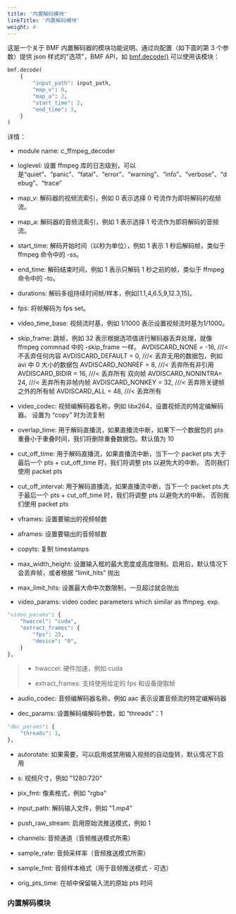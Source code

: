 ```yaml
---
title: '内置解码模块'
linkTitle: '内置解码模块'
weight: 4
---
```



这是一个关于 BMF 内置解码器的模块功能说明。通过向配置（如下面的第 3 个参数）提供 json 样式的"选项"，BMF API，如 [bmf.decode()](https://babitmf.github.io/docs/bmf/api/api_in_python/transcode_functions/#decode) 可以使用该模块：


```py
bmf.decode(
    {
        "input_path": input_path,
        "map_v": 0,
        "map_a": 2,
        "start_time": 2,
        "end_time": 3,
    }
)

```
详情：

 - module name: c_ffmpeg_decoder

 - loglevel: 设置 ffmpeg 库的日志级别，可以是“quiet”、“panic”、“fatal”、“error”、“warning”、“info”、“verbose”、“debug”、“trace”

 - map_v: 解码器的视频流索引，例如 0 表示选择 0 号流作为即将解码的视频流。

 - map_a: 解码器的音频流索引，例如 1 表示选择 1 号流作为即将解码的音频流。

 - start_time: 解码开始时间（以秒为单位），例如 1 表示 1 秒后解码帧，类似于 ffmpeg 命令中的 -ss。

 - end_time: 解码结束时间，例如 1 表示只解码 1 秒之前的帧，类似于 ffmpeg 命令中的 -to。

 - durations: 解码多组持续时间帧/样本，例如[1.1,4,6.5,9,12.3,15]。

 - fps: 将帧解码为 fps set。

 - video_time_base: 视频流时基，例如 1/1000 表示设置视频流时基为1/1000。

 - skip_frame:  跳帧，例如 32 表示根据选项值进行解码器丢弃处理，就像 ffmpeg commnad 中的 -skip_frame 一样。 AVDISCARD_NONE = -16, ///< 不丢弃任何内容 AVDISCARD_DEFAULT = 0, ///< 丢弃无用的数据包，例如 avi 中 0 大小的数据包 AVDISCARD_NONREF = 8, ///< 丢弃所有非引用 AVDISCARD_BIDIR = 16, ///< 丢弃所有 双向帧 AVDISCARD_NONINTRA= 24, ///< 丢弃所有非帧内帧 AVDISCARD_NONKEY = 32, ///< 丢弃除关键帧之外的所有帧 AVDISCARD_ALL = 48, ///< 丢弃所有

 - video_codec: 视频编解码器名称，例如 libx264，设置视频流的特定编解码器。 设置为 “copy” 时为流复制

 - overlap_time: 用于解码直播流，如果直播流中断，如果下一个数据包的 pts 重叠小于重叠时间，我们将删除重叠数据包。默认值为 10

 - cut_off_time: 用于解码直播流，如果直播流中断，当下一个 packet pts 大于最后一个 pts + cut_off_time 时，我们将调整 pts 以避免大的中断。 否则我们使用 packet pts

 - cut_off_interval: 用于解码直播流，如果直播流中断，当下一个 packet pts 大于最后一个 pts + cut_off_time 时，我们将调整 pts 以避免大的中断。 否则我们使用 packet pts

 - vframes: 设置要输出的视频帧数

 - aframes: 设置要输出的音频帧数

 - copyts: 复制 timestamps

 - max_width_height: 设置输入框的最大宽度或高度限制。启用后，默认情况下会丢弃帧，或者根据 “limit_hits” 抛出

 - max_limit_hits: 设置最大命中次数限制，一旦超过就会抛出

 - video_params: video codec parameters which similar as ffmpeg. exp.
```py
"video_params": {
    "hwaccel": "cuda",
    "extract_frames": {
        "fps": 25,
        "device": "0",
    }
},
```
> - hwaccel: 硬件加速，例如 cuda
>
> - extract_frames: 支持使用给定的 fps 和设备提取帧

 - audio_codec: 音频编解码器名称，例如 aac 表示设置音频流的特定编解码器

 - dec_params: 设置解码编解码参数，如 “threads”：1
```py
"dec_params": {
    "threads": 1,
},
 ```

 - autorotate: 如果需要，可以启用或禁用输入视频的自动旋转，默认情况下启用

 - s: 视频尺寸，例如 "1280:720"

 - pix_fmt: 像素格式，例如 "rgba"

 - input_path: 解码输入文件，例如 "1.mp4"

 - push_raw_stream: 启用原始流推送模式，例如 1

 - channels: 音频通道（音频推送模式所需）

 - sample_rate: 音频采样率（音频推送模式所需）

 - sample_fmt: 音频样本格式（用于音频推送模式 - 可选）

 - orig_pts_time: 在帧中保留输入流的原始 pts 时间


### 内置解码模块

